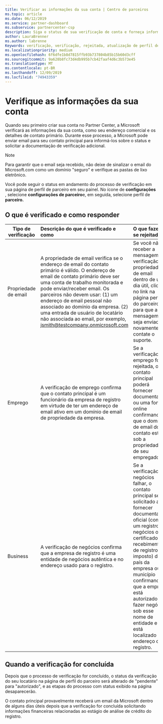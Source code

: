 ```yaml
---
title: Verificar as informações da sua conta | Centro de parceiros
ms.topic: article
ms.date: 06/12/2019
ms.service: partner-dashboard
ms.subservice: partnercenter-csp
description: Siga o status de sua verificação de conta e forneça informações adicionais, se necessário.
author: LauraBrenner
ms.author: labrenne
Keywords: verificação, verificação, rejeitada, atualização de perfil de parceiro
ms.localizationpriority: medium
ms.openlocfilehash: 6f6dfe1b8d7815ffb93b737804b85b15b60d3cff
ms.sourcegitcommit: 9a628b8fc73d4db995b7cb42faaf4d6c3b573e45
ms.translationtype: MT
ms.contentlocale: pt-BR
ms.lasthandoff: 12/09/2019
ms.locfileid: "74943359"
---
```

# <a name="verify-your-account-information"></a>Verifique as informações da sua conta

Quando seu primeiro criar sua conta no Partner Center, a Microsoft verificará as informações da sua conta, como seu endereço comercial e os detalhes de contato primário. Durante esse processo, a Microsoft pode enviar email para seu contato principal para informá-los sobre o status e solicitar a documentação de verificação adicional. 

>[!Note]
>Para garantir que o email seja recebido, não deixe de sinalizar o email do Microsoft.com como um domínio "seguro" e verifique as pastas de lixo eletrônico.

Você pode seguir o status em andamento do processo de verificação em sua página de perfil de parceiro em seu painel. No ícone de **configurações** , selecione **configurações de parceiro**e, em seguida, selecione perfil de **parceiro.**

## <a name="what-is-verified-and-how-to-respond"></a>O que é verificado e como responder

|**Tipo de verificação**   |**Descrição do que é verificado e como**   |**O que fazer se rejeitado**   |
|----------------------------|:-----------------------------------|:--------------------------------------|
|Propriedade de email   |A propriedade de email verifica se o endereço de email do contato primário é válido.  O endereço de email de contato primário deve ser uma conta de trabalho monitorada e pode enviar/receber email.  Os parceiros não devem usar: (1) um endereço de email pessoal não associado ao domínio da empresa. (2) uma entrada de usuário de locatário não associada ao email, por exemplo, jsmith@testcompany.onmicrosoft.com   |Se você não receber a mensagem de verificação de propriedade de email dentro de um dia útil, clique no link na página perfil do parceiro para que a mensagem seja enviada novamente ou contate o suporte.|
|Emprego |A verificação de emprego confirma que o contato principal é um funcionário da empresa de registro em virtude de ter um endereço de email ativo em um domínio de email de propriedade da empresa.|Se a verificação de emprego for rejeitada, o contato principal poderá fornecer documentação ou uma fonte online confirmando que o domínio de email do contato está sob a propriedade de seu empregador.|
|Business   |A verificação de negócios confirma que a empresa de registro é uma entidade de negócios autêntica e no endereço usado para o registro.|Se a verificação de negócios falhar, o contato principal será solicitado a fornecer documentação oficial (como um registro de negócios ou certificado ou recebimento de registro de imposto) do país da empresa ou do município confirmando que a empresa está autorizado a fazer negócios sob esse nome de entidade e está localizado no endereço de registro.|

## <a name="when-verification-concludes"></a>Quando a verificação for concluída

Depois que o processo de verificação for concluído, o status da verificação do seu locatário na página de perfil do parceiro será alterado de "pendente" para "autorizado", e as etapas do processo com status exibido na página desaparecerão.

O contato principal provavelmente receberá um email da Microsoft dentro de alguns dias úteis depois que a verificação for concluída solicitando informações financeiras relacionadas ao estágio de análise de crédito do registro.
